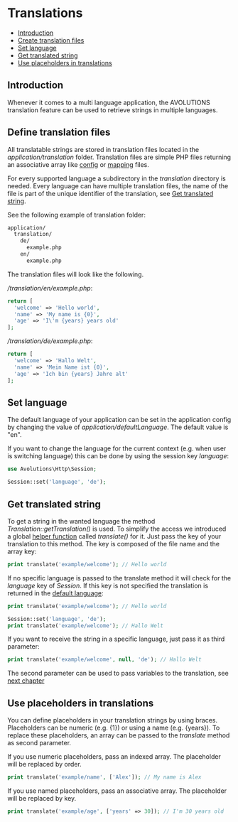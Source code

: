 # Translations

* [Introduction](#introduction)
* [Create translation files](#create-translation-files)
* [Set language](#set-language)
* [Get translated string](#get-translated-string)
* [Use placeholders in translations](#use-placeholders-in-translations)

## Introduction

Whenever it comes to a multi language application, the AVOLUTIONS translation feature can be used to retrieve strings in multiple languages.

## Define translation files

All translatable strings are stored in translation files located in the *application/translation* folder.
Translation files are simple PHP files returning an associative array like [config](config.md) or [mapping](mapping.md) files.

For every supported language a subdirectory in the *translation* directory is needed. 
Every language can have multiple translation files, the name of the file is part of the unique identifier of the translation, see [Get translated string](#get-translated-string).

See the following example of translation folder:
```bash
application/
  translation/
    de/
      example.php
    en/
      example.php
```

The translation files will look like the following.

*/translation/en/example.php*:
```php
return [
  'welcome' => 'Hello world',
  'name' => 'My name is {0}',
  'age' => 'I\'m {years} years old'
];
```
*/translation/de/example.php*:
```php
return [
  'welcome' => 'Hallo Welt',
  'name' => 'Mein Name ist {0}',
  'age' => 'Ich bin {years} Jahre alt'
];
```

## Set language

The default language of your application can be set in the application config by changing the value of *application/defaultLanguage*.
The default value is "en".

If you want to change the language for the current context (e.g. when user is switching language) this can be done by using the session key *language*:
```php
use Avolutions\Http\Session;

Session::set('language', 'de');
```

## Get translated string

To get a string in the wanted language the method *Translation::getTranslation()* is used.
To simplify the access we introduced a global [helper function](helper.md) called *translate()* for it. Just pass the key of your translation to this method.
The key is composed of the file name and the array key:
```php
print translate('example/welcome'); // Hello world
```

If no specific language is passed to the translate method it will check for the *language* key of *Session*. If this key is not specified the translation is returned in the [default language](#set-language):
```php
print translate('example/welcome'); // Hello world

Session::set('language', 'de');
print translate('example/welcome'); // Hallo Welt
```

If you want to receive the string in a specific language, just pass it as third parameter:
```php
print translate('example/welcome', null, 'de'); // Hallo Welt
```

The second parameter can be used to pass variables to the translation, see [next chapter](#use-placeholders-in-translations)

## Use placeholders in translations

You can define placeholders in your translation strings by using braces.
Placeholders can be numeric (e.g. {1}) or using a name (e.g. {years}).
To replace these placeholders, an array can be passed to the *translate* method as second parameter.

If you use numeric placeholders, pass an indexed array. The placeholder will be replaced by order.
```php
print translate('example/name', ['Alex']); // My name is Alex
```

If you use named placeholders, pass an associative array. The placeholder will be replaced by key.
```php
print translate('example/age', ['years' => 30]); // I'm 30 years old
```
